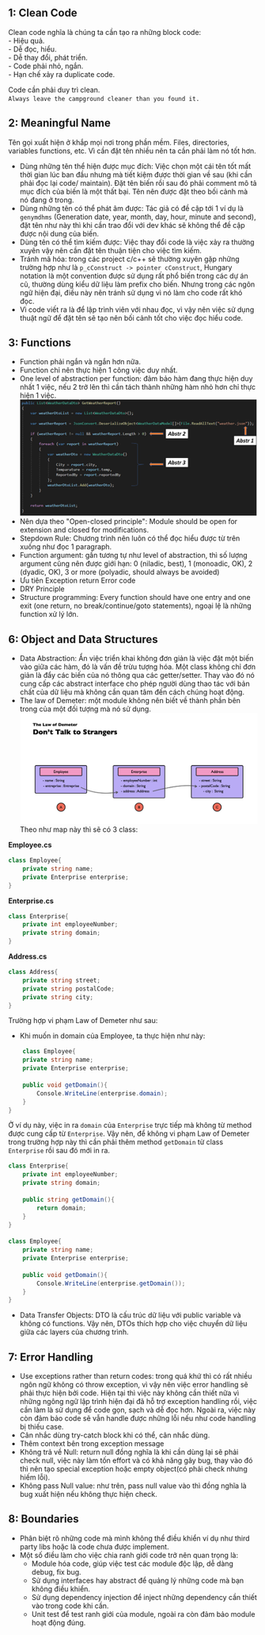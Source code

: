 ## 1: Clean Code
Clean code nghĩa là chúng ta cần tạo ra những block code:<br>
	- Hiệu quả.<br>
	- Dễ đọc, hiểu.<br>
	- Dễ thay đổi, phát triển.<br>
	- Code phải nhỏ, ngắn.<br>
	- Hạn chế xảy ra duplicate code.<br>

Code cần phải duy trì clean.
<br>`Always leave the campground cleaner than you found it.`

## 2: Meaningful Name
Tên gọi xuất hiện ở khắp mọi nơi trong phần mềm. Files, directories, variables functions, etc. Vì cần đặt tên nhiều nên ta cần phải làm nó tốt hơn.

- Dùng những tên thể hiện được mục đích: Việc chọn một cái tên tốt mất thời gian lúc ban đầu nhưng mà tiết kiệm được thời gian về sau (khi cần phải đọc lại code/ maintain). Đặt tên biến rồi sau đó phải comment mô tả mục đích của biến là một thất bại. Tên nên được đặt theo bối cảnh mà nó đang ở trong.<br>
- Dùng những tên có thể phát âm được: Tác giả có đề cập tới 1 ví dụ là `genymdhms` (Generation date, year, month, day, hour, minute and second), đặt tên như này thì khi cần trao đổi với dev khác sẽ không thể đề cập được nội dung của biến.<br>
- Dùng tên có thể tìm kiếm được: Việc thay đổi code là việc xảy ra thường xuyên vậy nên cần đặt tên thuận tiện cho việc tìm kiếm.<br>
- Tránh mã hóa: trong các project c/c++ sẽ thường xuyên gặp những trường hợp như là `p_cConstruct -> pointer cConstruct`, Hungary notation là một convention được sử dụng rất phổ biến trong các dự án cũ, thường dùng kiểu dữ liệu làm prefix cho biến. Nhưng trong các ngôn ngữ hiện đại, điều này nên tránh sử dụng vì nó làm cho code rất khó đọc.<br>
- Vì code viết ra là để lập trình viên với nhau đọc, vì vậy nên việc sử dụng thuật ngữ để đặt tên sẽ tạo nên bối cảnh tốt cho việc đọc hiểu code.<br>

## 3: Functions
- Function phải ngắn và ngắn hơn nữa.
- Function chỉ nên thực hiện 1 công việc duy nhất.
- One level of abstraction per function: đảm bảo hàm đang thực hiện duy nhất 1 việc, nếu 2 trở lên thì cần tách thành những hàm nhỏ hơn chỉ thực hiện 1 việc.
  ![image](./img/one-level-of-abstraction.png "Three abstraction level")
- Nên dựa theo "Open-closed principle": Module should be open for extension and closed for modifications.
- Stepdown Rule: Chương trình nên luôn có thể đọc hiểu được từ trên xuống như đọc 1 paragraph.
- Function argument: gần tương tự như level of abstraction, thì số lượng argument cũng nên được giới hạn: 0 (niladic, best), 1 (monoadic, OK), 2 (dyadic, OK), 3 or more (polyadic, should always be avoided)
- Ưu tiên Exception return Error code
- DRY Principle
- Structure programming: Every function should have one entry and one exit (one return, no break/continue/goto statements), ngoại lệ là những function xử lý lớn.

## 6: Object and Data Structures
- Data Abstraction: Ẩn việc triển khai không đơn giản là việc đặt một biến vào giữa các hàm, đó là vấn đề trừu tượng hóa. Một class không chỉ đơn giản là đẩy các biến của nó thông qua các getter/setter. Thay vào đó nó cung cấp các abstract interface cho phép người dùng thao tác với bản chất của dữ liệu mà không cần quan tâm đến cách chúng hoạt động.
- The law of Demeter: một module không nên biết về thành phần bên trong của một đối tượng mà nó sử dụng.
	![image](./img/law-of-demeter.png)
Theo như map này thì sẽ có 3 class:

**Employee.cs**
```cs
class Employee{
	private string name;
	private Enterprise enterprise;
}
```

**Enterprise.cs**
```cs
class Enterprise{
	private int employeeNumber;
	private string domain;
}
```

**Address.cs**
```cs
class Address{
	private string street;
	private string postalCode;
	private string city;
}
```

Trường hợp vi phạm Law of Demeter như sau:
- Khi muốn in domain của Employee, ta thực hiện như này:
```cs
	class Employee{
	private string name;
	private Enterprise enterprise;
	
	public void getDomain(){
		Console.WriteLine(enterprise.domain);
	}
}
```
Ở ví dụ này, việc in ra `domain` của `Enterprise` trực tiếp mà không từ method được cung cấp từ `Enterprise`. Vậy nên, để không vi phạm Law of Demeter trong trường hợp này thì cần phải thêm method `getDomain` từ class `Enterprise` rồi sau đó mới in ra.

```cs
class Enterprise{
	private int employeeNumber;
	private string domain;

	public string getDomain(){
		return domain;
	}
}

class Employee{
	private string name;
	private Enterprise enterprise;
	
	public void getDomain(){
		Console.WriteLine(enterprise.getDomain());
	}
}
```

- Data Transfer Objects: DTO là cấu trúc dữ liệu với public variable và không có functions. Vậy nên, DTOs thích hợp cho việc chuyển dữ liệu giữa các layers của chương trình.

## 7: Error Handling
- Use exceptions rather than return codes: trong quá khứ thì có rất nhiều ngôn ngữ không có throw exception, vì vậy nên việc error handling sẽ phải thực hiện bởi code. Hiện tại thì việc này không cần thiết nữa vì những ngông ngữ lập trình hiện đại đã hỗ trợ exception handling rồi, việc cần làm là sử dụng để code gọn, sạch và dễ đọc hơn. Ngoài ra, việc này còn đảm bảo code sẽ vẫn handle được những lỗi nếu như code handling bị thiếu case.
- Cân nhắc dùng try-catch block khi có thể, cân nhắc dùng.
- Thêm context bên trong exception message
- Không trả về Null: return null đồng nghĩa là khi cần dùng lại sẽ phải check null, việc này làm tốn effort và có khả năng gây bug, thay vào đó thì nên tạo special exception hoặc empty object(có phải check nhưng hiếm lỗi).
- Không pass Null value: như trên, pass null value vào thì đồng nghĩa là bug xuất hiện nếu không thực hiện check.

## 8: Boundaries
-  Phân biệt rõ những code mà mình không thể điều khiển ví dụ như third party libs hoặc là code chưa được implement.
-  Một số điều làm cho việc chia ranh giới code trở nên quan trọng là:
   -  Module hóa code, giúp việc test các module độc lập, dễ dàng debug, fix bug.
   -  Sử dụng interfaces hay abstract để quảng lý những code mà bạn không điều khiển.
   -  Sử dụng dependency injection để inject những dependency cần thiết vào trong code khi cần.
   -  Unit test để test ranh giới của module, ngoài ra còn đảm bảo module hoạt động đúng.